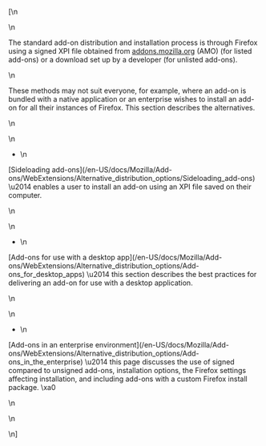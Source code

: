 [\n

\n

The standard add-on distribution and installation process is through Firefox
using a signed XPI file obtained from
[addons.mozilla.org](http://addons.mozilla.org) (AMO) (for listed add-ons) or
a download set up by a developer (for unlisted add-ons).

\n

These methods may not suit everyone, for example, where an add-on is bundled
with a native application or an enterprise wishes to install an add-on for all
their instances of Firefox. This section describes the alternatives.

\n

\n

  * \n

[Sideloading add-ons](/en-US/docs/Mozilla/Add-
ons/WebExtensions/Alternative_distribution_options/Sideloading_add-ons) \u2014
enables a user to install an add-on using an XPI file saved on their computer.

\n

\n

  * \n

[Add-ons for use with a desktop app](/en-US/docs/Mozilla/Add-
ons/WebExtensions/Alternative_distribution_options/Add-ons_for_desktop_apps)
\u2014 this section describes the best practices for delivering an add-on for
use with a desktop application.

\n

\n

  * \n

[Add-ons in an enterprise environment](/en-US/docs/Mozilla/Add-
ons/WebExtensions/Alternative_distribution_options/Add-ons_in_the_enterprise)
\u2014 this page discusses the use of signed compared to unsigned add-ons,
installation options, the Firefox settings affecting installation, and
including add-ons with a custom Firefox install package. \xa0

\n

\n

\n]

